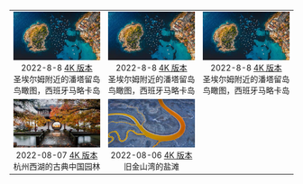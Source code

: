 |                                                                                                                                                                   |                                                                                                                                                                   |                                                                                                                                                                   |
| :---------------------------------------------------------------------------------------------------------------------------------------------------------------: | :---------------------------------------------------------------------------------------------------------------------------------------------------------------: | :---------------------------------------------------------------------------------------------------------------------------------------------------------------: |
| ![](../static/圣埃尔姆附近的潘塔留岛鸟瞰图，西班牙马略卡岛preview.jpg)<br> 2022-8-8 [4K 版本]({item.file4kUrl}) <br> 圣埃尔姆附近的潘塔留岛鸟瞰图，西班牙马略卡岛 | ![](../static/圣埃尔姆附近的潘塔留岛鸟瞰图，西班牙马略卡岛preview.jpg)<br> 2022-8-8 [4K 版本]({item.file4kUrl}) <br> 圣埃尔姆附近的潘塔留岛鸟瞰图，西班牙马略卡岛 | ![](../static/圣埃尔姆附近的潘塔留岛鸟瞰图，西班牙马略卡岛preview.jpg)<br> 2022-8-8 [4K 版本]({item.file4kUrl}) <br> 圣埃尔姆附近的潘塔留岛鸟瞰图，西班牙马略卡岛 |
|                      ![](../static/杭州西湖的古典中国园林preview.jpg)<br> 2022-08-07 [4K 版本]({item.file4kUrl}) <br> 杭州西湖的古典中国园林                      |                             ![](../static/旧金山湾的盐滩preview.jpeg)<br> 2022-08-06 [4K 版本]({item.file4kUrl}) <br> 旧金山湾的盐滩                              |
